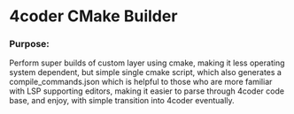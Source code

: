 # **4coder CMake Builder**

### Purpose:

Perform super builds of custom layer using cmake, making it less operating system dependent, but simple single cmake script, which also generates a compile_commands.json which is helpful to those who are more familiar with LSP supporting editors, making it easier to parse through 4coder code base, and enjoy, with simple transition into 4coder eventually.